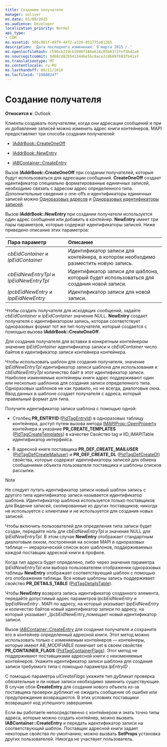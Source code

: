 ```yaml
---
title: Создание получателя
manager: soliver
ms.date: 03/09/2015
ms.audience: Developer
localization_priority: Normal
api_type:
- COM
ms.assetid: 586c901f-d9f9-44f2-a328-051775a81265
description: 'Дата последнего изменения: 9 марта 2015 г.'
ms.openlocfilehash: c596cb219cb1096f186e616c05b8372fef3b42a0
ms.sourcegitcommit: 9d60cd82b5413446e5bc8ace2cd689f683fb41a7
ms.translationtype: MT
ms.contentlocale: ru-RU
ms.lasthandoff: 06/11/2018
ms.locfileid: "19808247"
---
```

# <a name="creating-a-recipient"></a>Создание получателя

  
  
**Относится к**: Outlook 
  
Клиенты создавать получателям, когда они адресации сообщений и при их добавление записей можно изменить адрес книги контейнеров. MAPI предоставляет три способа создания получателей:
  
- [IAddrBook::CreateOneOff](iaddrbook-createoneoff.md)
    
- [IAddrBook::NewEntry](iaddrbook-newentry.md)
    
- [IABContainer::CreateEntry](iabcontainer-createentry.md)
    
Вызов **IAddrBook::CreateOneOff** при создании получателей, которые будут использоваться для адресации сообщений. **CreateOneOff** создает идентификатор специально форматированные единичных записей, необходимо связать с адресом адрес определенного типа. Дополнительные сведения о one-offs и идентификаторы единичных записей можно [Одноразовых адресов](one-off-addresses.md) и [Одноразовых идентификаторы записей](one-off-entry-identifiers.md).
  
Вызов **IAddrBook::NewEntry** при создании получатели используется один адрес сообщения или добавить в контейнер. **NewEntry** имеет три пары параметров, которые содержат идентификаторы записей. Ниже приведено описание этих параметров: 
  
|**Пара параметр**|**Описание**|
|:-----|:-----|
| _cbEidContainer_ и _lpEidContainer_ <br/> |Идентификатор записи для контейнера, в котором необходимо разместить новую запись.  <br/> |
| _cbEidNewEntryTpl_ и _lpEidNewEntryTpl_ <br/> |Идентификатор записи для шаблона, который будет использоваться для создания новой записи.  <br/> |
| _lpcbEidNewEntry_ и _lppEidNewEntry_ <br/> |Идентификатор записи для новой записи.  <br/> |
   
Чтобы создать получателя для исходящих сообщений, задайте _cbEidContainer_ и _lpEidContainer_ значение NULL. **NewEntry** создает получателя с идентификатором запись, которая соответствует одноразовых формат тот же тип получателя, который создается с помощью вызова **IAddrBook::CreateOneOff**. 
  
Для создания получателя для вставки в конкретным контейнером значение _lpEidContainer_ идентификатор записи и _cbEidContainer_ число байтов в идентификатор записи контейнера контейнера. 
  
Чтобы использовать шаблон для создания получателя, значение _lpEidNewEntryTpl_ идентификатор записи шаблона для использования и _cbEidNewEntryTpl_ количество байт в этот идентификатор записи. Наиболее изменяемые контейнеры книги адрес поддерживают один или несколько шаблонов для создания записи определенного типа. Одноразовых шаблонов не как правило, но не всегда, диалоговые окна. Ввод данных в шаблоне создает получателя с адреса, который правильный формат для типа. 
  
Получите идентификатор записи шаблона с помощью одной:
  
- Столбец **PR_ENTRYID** ([PidTagEntryId](pidtagentryid-canonical-property.md)) в одноразовых таблицу контейнера, доступ путем вызова метода [IMAPIProp::OpenProperty](imapiprop-openproperty.md) контейнера и указание **PR_CREATE_TEMPLATES** ([PidTagCreateTemplates](pidtagcreatetemplates-canonical-property.md)) в качестве Свойство tag и IID_IMAPITable идентификатор интерфейса. 
    
- В адресной книге поставщика **PR_DEF_CREATE_MAILUSER** ([PidTagDefCreateMailuser](pidtagdefcreatemailuser-canonical-property.md)) и **PR_DEF_CREATE_DL** ([PidTagDefCreateDl](pidtagdefcreatedl-canonical-property.md)) свойства, которые содержат идентификаторы записей для обмена сообщениями объекта пользователя поставщика и шаблоны списков рассылки. 
    
> [!NOTE]
> Не следует путать идентификатор записи новый шаблон запись с другого типа идентификатор записи называется идентификатор шаблона. Идентификатор шаблона используется только поставщиков для Ведение записей, скопированные из других поставщиков; никогда не используется с клиентами и не используется для создания новых записей. 
  
Чтобы включить пользователей для определения типа записи будет создан, передайте ноль для _cbEidNewEntryTpl_ и значение NULL для _lpEidNewEntryTpl_. В этом случае **NewEntry** отображает стандартным диалоговым окном, построенная на основе MAPI в одноразовых таблице — иерархический список всех шаблонов, поддерживаемых каждой поставщик адресной книги в профиле. 
  
Когда тип адреса будет определено, либо через значения параметра _lpEidNewEntryTpl_ или выбора пользователем отображении одноразовых таблицы **NewEntry** отображает соответствующий шаблон с помощью его отображения таблицы. Все новые шаблоны запись поддерживает свойство **PR_DETAILS_TABLE** ([PidTagDetailsTable](pidtagdetailstable-canonical-property.md)). 
  
Чтобы **NewEntry** возврата запись идентификатор созданного элемента, передайте допустимый адрес параметров _lpcbEidNewEntry_ и _lppEidNewEntry_ . MAPI по адресу, на который указывает _lppEidNewEntry_ и количество байтов новый идентификатор записи по адресу, на который указывает _lpcbEidNewEntry_помещает новый идентификатор записи.
  
Вызов [IABContainer::CreateEntry](iabcontainer-createentry.md) для создания получателя и сохраните его в контейнер определенный адресной книги. Этот метод можно использовать только с изменяемым контейнеров — контейнеры, которые имеют AB_MODIFIABLE помечает set в своем свойстве **PR_CONTAINER_FLAGS** ([PidTagContainerFlags](pidtagcontainerflags-canonical-property.md)). Этот метод не поддерживают поставщиками адресной книги с неизменяемые контейнеров. Укажите идентификатор записи шаблона для создания записи требуемого типа с помощью параметра _lpEntryID_ . 
  
С помощью параметра _ulCreateFlags_ укажите тип дубликат проверка обязательные и ли новые записи необходимо заменить существующие. В случае сбоя **CreateEntry** для создания нового объекта из-за поставщика проверки дубликат не ожидать сообщение об ошибке или предупреждение возвращаются. В этих условиях поставщики возвращают код успешного завершения. 
  
Если вы работаете непосредственно с контейнером и знать точно типы адреса, которые можно создать контейнер, можно вызвать **IABContainer::CreateEntry** и передать идентификатор записи на соответствующий шаблон. Поставщик адресной книги задает некоторые свойства по умолчанию; можно вызвать **SetProps** установка других пользователей. Никогда не участвует пользователь. 
  

